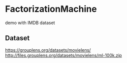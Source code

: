 # FactorizationMachine
demo with IMDB dataset

## Dataset

https://grouplens.org/datasets/movielens/
http://files.grouplens.org/datasets/movielens/ml-100k.zip
